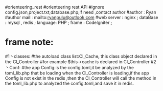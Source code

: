 #orienteering_rest
#orienteering rest API
#ignore config.json,project.txt,database.php,if need ,contact author
#author : Ryan
#author mail : mailto:ryanpulu@outlook.com
#web server : nginx ; dataBase : mysql , redis ; language: PHP ;  frame : CodeIgniter ;
# frame note: 
#1丶classes:
#the autoload class list:CI_Cache, this class object declared in the CI_Controller 
#for example $this->cache is declared in CI_Controller
#2丶Conf:
#the app Config is the config.toml,it be analyzed by the toml_lib.php that be loading when the CI_Controller is loading,if the app Config is not exist in the redis ,then the CI_Controller will call the method in the toml_lib.php to analyzed the config.toml,and save it in redis.